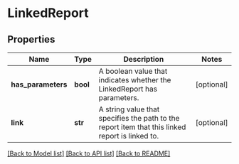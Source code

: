# LinkedReport

## Properties
Name | Type | Description | Notes
------------ | ------------- | ------------- | -------------
**has_parameters** | **bool** | A boolean value that indicates whether the LinkedReport has parameters. | [optional] 
**link** | **str** |  A string value that specifies the path to the report item that this linked report is linked to. | [optional] 

[[Back to Model list]](../README.md#documentation-for-models) [[Back to API list]](../README.md#documentation-for-api-endpoints) [[Back to README]](../README.md)


